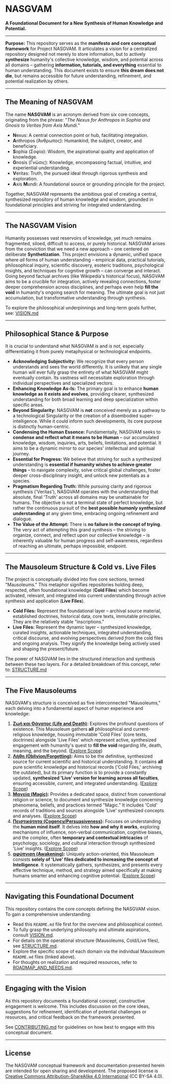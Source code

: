 # NASGVAM

**A Foundational Document for a New Synthesis of Human Knowledge and Potential.**

---

**Purpose:** This repository serves as the **manifesto and core conceptual framework** for Project NASGVAM. It articulates a vision for a centralized repository designed not merely to store information, but to actively **synthesize** humanity's collective knowledge, wisdom, and potential across all domains – gathering **information, tutorials, and everything** essential to human understanding. This document exists to ensure **this dream does not die**, but remains accessible for future understanding, refinement, and potential realization by others.

---

## The Meaning of NASGVAM

The name **NASGVAM** is an acronym derived from six core concepts, originating from the phrase: *"The Nexus for Anthropos in Sophia and Gnosis to Veritas from Axis Mundi."*

* **N**exus: A central connection point or hub, facilitating integration.
* **A**nthropos (Άνθρωπος): Humankind, the subject, creator, and beneficiary.
* **S**ophia (Σοφία): Wisdom, the aspirational quality and application of knowledge.
* **G**nosis (Γνῶσις): Knowledge, encompassing factual, intuitive, and experiential understanding.
* **V**eritas: Truth, the pursued ideal through rigorous synthesis and exploration.
* **A**xis **M**undi: A foundational source or grounding principle for the project.

Together, NASGVAM represents the ambitious goal of creating a central, synthesized repository of human knowledge and wisdom, grounded in foundational principles and striving for integrated understanding.

---

## The NASGVAM Vision

Humanity possesses vast reservoirs of knowledge, yet much remains fragmented, siloed, difficult to access, or purely historical. NASGVAM arises from the conviction that we need a new approach – one centered on deliberate **Synthetization**. This project envisions a dynamic, unified space where *all* forms of human understanding – empirical data, practical tutorials, philosophical inquiry, scientific discovery, esoteric traditions, psychological insights, and techniques for cognitive growth – can converge and interact. Going beyond factual archives (like Wikipedia's historical focus), NASGVAM aims to be a crucible for integration, actively revealing connections, foster deeper comprehension across disciplines, and perhaps even help **fill the void** in humanity's ongoing search for meaning. The ultimate goal is not just accumulation, but transformative understanding through synthesis.

To explore the philosophical underpinnings and long-term goals further, see: [VISION.md](./VISION.md)

---

## Philosophical Stance & Purpose

It is crucial to understand what NASGVAM *is* and *is not*, especially differentiating it from purely metaphysical or technological endpoints.

* **Acknowledging Subjectivity:** We recognize that every person understands and sees the world differently. It is unlikely that any single human will ever fully grasp the entirety of what NASGVAM might eventually contain. Its vastness will necessitate exploration through individual perspectives and specialized vectors.
* **Enhancing Knowledge As-Is:** The primary goal is to enhance **human knowledge as it exists and evolves**, providing clearer, synthesized understanding for both broad learning and deep specialization within specific areas.
* **Beyond Singularity:** NASGVAM is **not** conceived merely as a pathway to a technological Singularity or the creation of a disembodied super-intelligence. While it could inform such developments, its core purpose is distinctly human-centric.
* **Condensing the Human Essence:** Fundamentally, NASGVAM seeks to **condense and reflect what it means to be Human** – our accumulated knowledge, wisdom, inquiries, arts, beliefs, limitations, and potential. It aims to be a dynamic mirror to our species' intellectual and spiritual journey.
* **Essential for Progress:** We believe that striving for such a synthesized understanding is **essential if humanity wishes to achieve greater things** – to navigate complexity, solve critical global challenges, foster deeper cross-disciplinary insight, and unlock new potentials as a species.
* **Pragmatism Regarding Truth:** While pursuing clarity and rigorous synthesis ('Veritas'), NASGVAM operates with the understanding that absolute, final 'Truth' across all domains may be unattainable for humans. The objective is not a terminal state of perfect knowledge, but rather the continuous pursuit of the **best possible *humanly synthesized* understanding** at any given time, embracing ongoing refinement and dialogue.
* **The Value of the Attempt:** There is **no failure in the concept of trying**. The very act of attempting this grand synthesis – the striving to organize, connect, and reflect upon our collective knowledge – is inherently valuable for human progress and self-awareness, regardless of reaching an ultimate, perhaps impossible, endpoint.

---

## The Mausoleum Structure & Cold vs. Live Files

The project is conceptually divided into five core sections, termed "Mausoleums." This metaphor signifies repositories holding deep, respected, often foundational knowledge (**Cold Files**) which become activated, relevant, and integrated into current understanding through active synthesis and application (**Live Files**).

* **Cold Files:** Represent the foundational layer – archival source material, established doctrines, historical data, core texts, immutable principles. They are the relatively stable "inscriptions."
* **Live Files:** Represent the dynamic layer – synthesized knowledge, curated insights, actionable techniques, integrated understanding, critical discourse, and evolving perspectives derived *from* the cold files and ongoing analysis. They signify the knowledge being actively used and shaping the present/future.

The power of NASGVAM lies in the structured interaction and synthesis between these two layers. For a detailed breakdown of this concept, refer to: [STRUCTURE.md](./STRUCTURE.md)

---

## The Five Mausoleums

NASGVAM's structure is conceived as five interconnected "Mausoleums," each delving into a fundamental aspect of human experience and knowledge:

1.  **[Ζωή και Θάνατος (Life and Death)](./Zoi_kai_Thanatos/README.md):** Explores the profound questions of existence. This Mausoleum gathers **all** philosophical and current-religious knowledge, housing immutable 'Cold Files' (core texts, doctrines) alongside 'Live Files' which represent active, synthesized engagement with humanity's quest to **fill the void** regarding life, death, meaning, and the beyond. ([Explore Scope](./Zoi_kai_Thanatos/README.md))
2.  **[Λήθη (Oblivion/Forgetting)](./Lethe/README.md):** Aims to be the definitive, synthesized source for current scientific and historical understanding. It contains **all** pure scientific knowledge and historical records ('Cold Files,' archiving the outdated), but its primary function is to provide a constantly updated, **synthesized 'Live' version for learning across all faculties**, ensuring accessible, *current*, and integrated understanding. ([Explore Scope](./Lethe/README.md))
3.  **[Μαγεία (Magic)](./Mageia/README.md):** Provides a dedicated space, distinct from conventional religion or science, to document and synthesize knowledge concerning phenomena, beliefs, and practices termed "Magic." It includes 'Cold' records of traditions and sources alongside 'Live' synthesized concepts and analyses. ([Explore Scope](./Mageia/README.md))
4.  **[Πειστικότητα (Cogency/Persuasiveness)](./Peistikotita/README.md):** Focuses on understanding the **human mind itself**. It delves into **how and why it works**, exploring mechanisms of influence, non-verbal communication, cognitive biases, and the complex, often **temporary and contextual intricacies** of psychology, sociology, and cultural interaction through synthesized 'Live' insights. ([Explore Scope](./Peistikotita/README.md))
5.  **[αφύπνιση (Awakening)](./Aphyphnise/README.md):** Uniquely action-oriented, this Mausoleum consists **solely of 'Live' files dedicated to increasing the concept of Intelligence**. It systematically gathers, synthesizes, and presents every effective technique, method, and strategy aimed specifically at making humans smarter and enhancing cognitive potential. ([Explore Scope](./Aphyphnise/README.md))

---

## Navigating this Foundational Document

This repository contains the core concepts defining the NASGVAM vision. To gain a comprehensive understanding:

* Read this `README.md` file first for the overview and philosophical context.
* To fully grasp the underlying philosophy and ultimate aspirations, consult [VISION.md](./VISION.md).
* For details on the operational structure (Mausoleums, Cold/Live files), see [STRUCTURE.md](./STRUCTURE.md).
* Explore the specific scope of each domain via the individual Mausoleum `README.md` files (linked above).
* For thoughts on realization and required resources, refer to [ROADMAP_AND_NEEDS.md](./ROADMAP_AND_NEEDS.md).

---

## Engaging with the Vision

As this repository documents a foundational concept, constructive engagement is welcome. This includes discussion on the core ideas, suggestions for refinement, identification of potential challenges or resources, and critical feedback on the framework presented.

See [CONTRIBUTING.md](./CONTRIBUTING.md) for guidelines on how best to engage with this conceptual document.

---

## License

The NASGVAM conceptual framework and documentation presented herein are intended for open sharing and development. The proposed license is [Creative Commons Attribution-ShareAlike 4.0 International](./LICENSE) (CC BY-SA 4.0).

